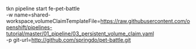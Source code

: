 tkn pipeline start fe-pet-battle \
 -w name=shared-workspace,volumeClaimTemplateFile=https://raw.githubusercontent.com/openshift/pipelines-tutorial/master/01_pipeline/03_persistent_volume_claim.yaml \
 -p git-url=http://github.com/springdo/pet-battle.git
